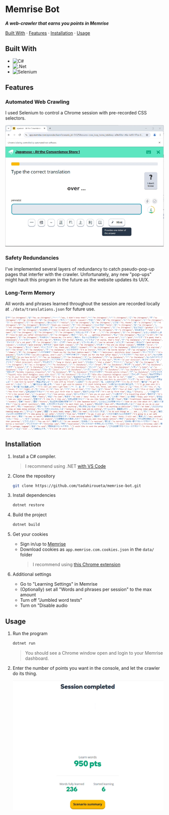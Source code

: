 # Memrise Bot
***A web-crawler that earns you points in Memrise***

[Built With](#built-with) · [Features](#features) · [Installation](#installation) · [Usage](#usage)

## Built With
- ![C#](https://img.shields.io/badge/c%23-%23239120.svg?style=for-the-badge&logo=csharp&logoColor=white)
- ![.Net](https://img.shields.io/badge/.NET-5C2D91?style=for-the-badge&logo=.net&logoColor=white)
- ![Selenium](https://img.shields.io/badge/-selenium-%43B02A?style=for-the-badge&logo=selenium&logoColor=white)

## Features

### Automated Web Crawling
I used Selenium to control a Chrome session with pre-recorded CSS selectors.

![questions](./samples/questions.gif)

### Safety Redundancies
I've implemented several layers of redundancy to catch pseudo-pop-up pages that interfer with the crawler. Unfortunately, any new "pop-ups" might hault this program in the future as the website updates its UI/X.

### Long-Term Memory
All words and phrases learned throughout the session are recorded locally at ```./data/translations.json``` for future use.

![questions](./samples/translations.png)

## Installation
1. Install a C# compiler.
    > I recommend using .NET [with VS Code](https://code.visualstudio.com/docs/languages/csharp)

2. Clone the repository
    ```sh
    git clone https://github.com/tadahiroueta/memrise-bot.git
    ```

3. Install dependencies
    ```sh
    dotnet restore
    ```

4. Build the project
    ```sh
    dotnet build
    ```

5. Get your cookies
    - Sign in/up to [Memrise](https://www.memrise.com/)
    - Download cookies as ```app.memrise.com.cookies.json``` in the ```data/``` folder
        > I recommend using [this Chrome extension](https://chrome.google.com/webstore/detail/%E3%82%AF%E3%83%83%E3%82%AD%E3%83%BCjson%E3%83%95%E3%82%A1%E3%82%A4%E3%83%AB%E5%87%BA%E5%8A%9B-for-puppet/nmckokihipjgplolmcmjakknndddifde?hl=en)

6. Additional settings
    - Go to "Learning Settings" in Memrise
    - (Optionally) set all "Words and phrases per session" to the max amount
    - Turn off "Jumbled word tests"
    - Turn on "Disable audio

## Usage
1. Run the program
    ```sh
    dotnet run
    ```

    > You should see a Chrome window open and login to your Memrise dashboard.

2. Enter the number of points you want in the console, and let the crawler do its thing.
  
    ![session-completed](./samples/session-completed.gif)